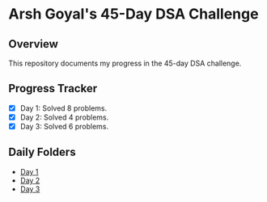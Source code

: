 # Arsh Goyal's 45-Day DSA Challenge

## Overview
This repository documents my progress in the 45-day DSA challenge.

## Progress Tracker
- [x] Day 1: Solved 8 problems.
- [x] Day 2: Solved 4 problems.
- [x] Day 3: Solved 6 problems.

## Daily Folders
- [Day 1](.CrackYourPlacement/Day01)
- [Day 2](./Day02)
- [Day 3](./Day03)
